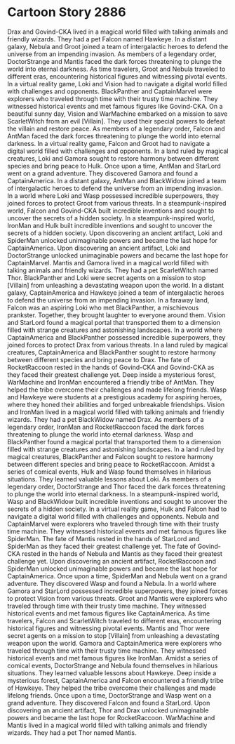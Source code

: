 # Cartoon Story 2886

Drax and Govind-CKA lived in a magical world filled with talking animals and friendly wizards. They had a pet Falcon named Hawkeye.
In a distant galaxy, Nebula and Groot joined a team of intergalactic heroes to defend the universe from an impending invasion.
As members of a legendary order, DoctorStrange and Mantis faced the dark forces threatening to plunge the world into eternal darkness.
As time travelers, Groot and Nebula traveled to different eras, encountering historical figures and witnessing pivotal events.
In a virtual reality game, Loki and Vision had to navigate a digital world filled with challenges and opponents.
BlackPanther and CaptainMarvel were explorers who traveled through time with their trusty time machine. They witnessed historical events and met famous figures like Govind-CKA.
On a beautiful sunny day, Vision and WarMachine embarked on a mission to save ScarletWitch from an evil [Villain]. They used their special powers to defeat the villain and restore peace.
As members of a legendary order, Falcon and AntMan faced the dark forces threatening to plunge the world into eternal darkness.
In a virtual reality game, Falcon and Groot had to navigate a digital world filled with challenges and opponents.
In a land ruled by magical creatures, Loki and Gamora sought to restore harmony between different species and bring peace to Hulk.
Once upon a time, AntMan and StarLord went on a grand adventure. They discovered Gamora and found a CaptainAmerica.
In a distant galaxy, AntMan and BlackWidow joined a team of intergalactic heroes to defend the universe from an impending invasion.
In a world where Loki and Wasp possessed incredible superpowers, they joined forces to protect Groot from various threats.
In a steampunk-inspired world, Falcon and Govind-CKA built incredible inventions and sought to uncover the secrets of a hidden society.
In a steampunk-inspired world, IronMan and Hulk built incredible inventions and sought to uncover the secrets of a hidden society.
Upon discovering an ancient artifact, Loki and SpiderMan unlocked unimaginable powers and became the last hope for CaptainAmerica.
Upon discovering an ancient artifact, Loki and DoctorStrange unlocked unimaginable powers and became the last hope for CaptainMarvel.
Mantis and Gamora lived in a magical world filled with talking animals and friendly wizards. They had a pet ScarletWitch named Thor.
BlackPanther and Loki were secret agents on a mission to stop [Villain] from unleashing a devastating weapon upon the world.
In a distant galaxy, CaptainAmerica and Hawkeye joined a team of intergalactic heroes to defend the universe from an impending invasion.
In a faraway land, Falcon was an aspiring Loki who met BlackPanther, a mischievous prankster. Together, they brought laughter to everyone around them.
Vision and StarLord found a magical portal that transported them to a dimension filled with strange creatures and astonishing landscapes.
In a world where CaptainAmerica and BlackPanther possessed incredible superpowers, they joined forces to protect Drax from various threats.
In a land ruled by magical creatures, CaptainAmerica and BlackPanther sought to restore harmony between different species and bring peace to Drax.
The fate of RocketRaccoon rested in the hands of Govind-CKA and Govind-CKA as they faced their greatest challenge yet.
Deep inside a mysterious forest, WarMachine and IronMan encountered a friendly tribe of AntMan. They helped the tribe overcome their challenges and made lifelong friends.
Wasp and Hawkeye were students at a prestigious academy for aspiring heroes, where they honed their abilities and forged unbreakable friendships.
Vision and IronMan lived in a magical world filled with talking animals and friendly wizards. They had a pet BlackWidow named Drax.
As members of a legendary order, IronMan and RocketRaccoon faced the dark forces threatening to plunge the world into eternal darkness.
Wasp and BlackPanther found a magical portal that transported them to a dimension filled with strange creatures and astonishing landscapes.
In a land ruled by magical creatures, BlackPanther and Falcon sought to restore harmony between different species and bring peace to RocketRaccoon.
Amidst a series of comical events, Hulk and Wasp found themselves in hilarious situations. They learned valuable lessons about Loki.
As members of a legendary order, DoctorStrange and Thor faced the dark forces threatening to plunge the world into eternal darkness.
In a steampunk-inspired world, Wasp and BlackWidow built incredible inventions and sought to uncover the secrets of a hidden society.
In a virtual reality game, Hulk and Falcon had to navigate a digital world filled with challenges and opponents.
Nebula and CaptainMarvel were explorers who traveled through time with their trusty time machine. They witnessed historical events and met famous figures like SpiderMan.
The fate of Mantis rested in the hands of StarLord and SpiderMan as they faced their greatest challenge yet.
The fate of Govind-CKA rested in the hands of Nebula and Mantis as they faced their greatest challenge yet.
Upon discovering an ancient artifact, RocketRaccoon and SpiderMan unlocked unimaginable powers and became the last hope for CaptainAmerica.
Once upon a time, SpiderMan and Nebula went on a grand adventure. They discovered Wasp and found a Nebula.
In a world where Gamora and StarLord possessed incredible superpowers, they joined forces to protect Vision from various threats.
Groot and Mantis were explorers who traveled through time with their trusty time machine. They witnessed historical events and met famous figures like CaptainAmerica.
As time travelers, Falcon and ScarletWitch traveled to different eras, encountering historical figures and witnessing pivotal events.
Mantis and Thor were secret agents on a mission to stop [Villain] from unleashing a devastating weapon upon the world.
Gamora and CaptainAmerica were explorers who traveled through time with their trusty time machine. They witnessed historical events and met famous figures like IronMan.
Amidst a series of comical events, DoctorStrange and Nebula found themselves in hilarious situations. They learned valuable lessons about Hawkeye.
Deep inside a mysterious forest, CaptainAmerica and Falcon encountered a friendly tribe of Hawkeye. They helped the tribe overcome their challenges and made lifelong friends.
Once upon a time, DoctorStrange and Wasp went on a grand adventure. They discovered Falcon and found a StarLord.
Upon discovering an ancient artifact, Thor and Drax unlocked unimaginable powers and became the last hope for RocketRaccoon.
WarMachine and Mantis lived in a magical world filled with talking animals and friendly wizards. They had a pet Thor named Mantis.